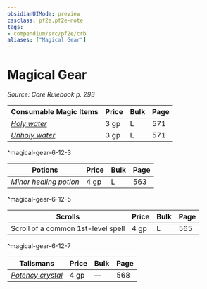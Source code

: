 ```yaml
---
obsidianUIMode: preview
cssclass: pf2e,pf2e-note
tags:
- compendium/src/pf2e/crb
aliases: ["Magical Gear"]
---
```

# Magical Gear  
*Source: Core Rulebook p. 293*  

| Consumable Magic Items | Price | Bulk | Page |
|------------------------|-------|------|------|
| _[Holy water](../../compendium/equipment/items/holy-water.md)_ | 3 gp | L | 571 |
| _[Unholy water](../../compendium/equipment/items/unholy-water.md)_ | 3 gp | L | 571 |
^magical-gear-6-12-3

| Potions | Price | Bulk | Page |
|---------|-------|------|------|
| _Minor healing potion_ | 4 gp | L | 563 |
^magical-gear-6-12-5

| Scrolls | Price | Bulk | Page |
|---------|-------|------|------|
| Scroll of a common 1st-level spell | 4 gp | L | 565 |
^magical-gear-6-12-7

| Talismans | Price | Bulk | Page |
|-----------|-------|------|------|
| _[Potency crystal](../../compendium/equipment/items/potency-crystal.md)_ | 4 gp | — | 568 |
